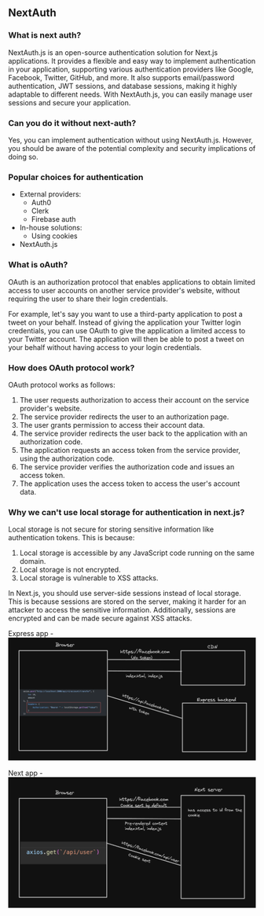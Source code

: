 ## NextAuth

### What is next auth?

NextAuth.js is an open-source authentication solution for Next.js applications. It provides a flexible and easy way to implement authentication in your application, supporting various authentication providers like Google, Facebook, Twitter, GitHub, and more. It also supports email/password authentication, JWT sessions, and database sessions, making it highly adaptable to different needs. With NextAuth.js, you can easily manage user sessions and secure your application.

### Can you do it without next-auth?

Yes, you can implement authentication without using NextAuth.js. However, you should be aware of the potential complexity and security implications of doing so.

### Popular choices for authentication

- External providers:
  - Auth0
  - Clerk
  - Firebase auth
- In-house solutions:
  - Using cookies
- NextAuth.js

### What is oAuth?

OAuth is an authorization protocol that enables applications to obtain limited access to user accounts on another service provider's website, without requiring the user to share their login credentials.

For example, let's say you want to use a third-party application to post a tweet on your behalf. Instead of giving the application your Twitter login credentials, you can use OAuth to give the application a limited access to your Twitter account. The application will then be able to post a tweet on your behalf without having access to your login credentials.

### How does OAuth protocol work?

OAuth protocol works as follows:

1. The user requests authorization to access their account on the service provider's website.
2. The service provider redirects the user to an authorization page.
3. The user grants permission to access their account data.
4. The service provider redirects the user back to the application with an authorization code.
5. The application requests an access token from the service provider, using the authorization code.
6. The service provider verifies the authorization code and issues an access token.
7. The application uses the access token to access the user's account data.

### Why we can't use local storage for authentication in next.js?

Local storage is not secure for storing sensitive information like authentication tokens. This is because:

1. Local storage is accessible by any JavaScript code running on the same domain.
2. Local storage is not encrypted.
3. Local storage is vulnerable to XSS attacks.

In Next.js, you should use server-side sessions instead of local storage. This is because sessions are stored on the server, making it harder for an attacker to access the sensitive information. Additionally, sessions are encrypted and can be made secure against XSS attacks.

Express app - 
![Express](image.png)

Next app - 
![Next](image-1.png)